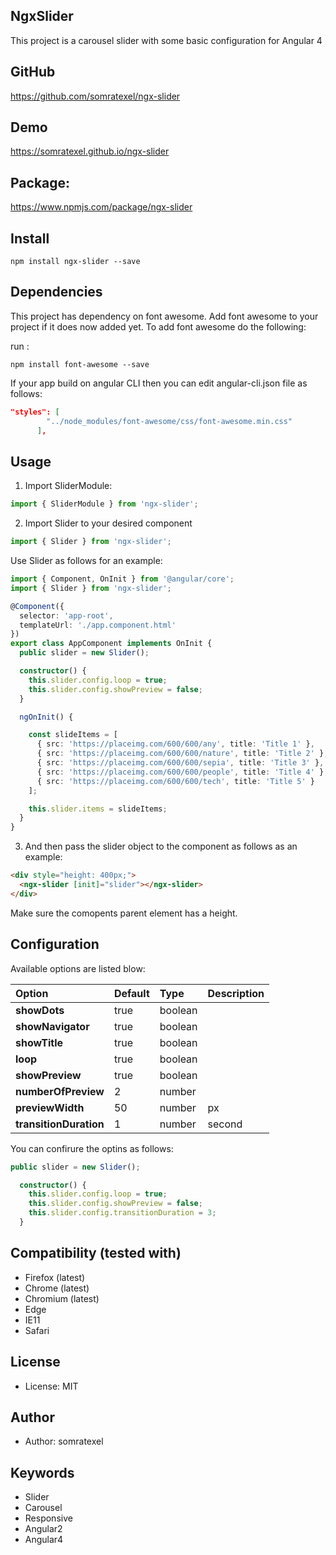 ## NgxSlider

This project is a carousel slider with some basic configuration for Angular 4

## GitHub
https://github.com/somratexel/ngx-slider

## Demo
https://somratexel.github.io/ngx-slider

## Package:
https://www.npmjs.com/package/ngx-slider

## Install
```
npm install ngx-slider --save
```
## Dependencies

This project has dependency on font awesome.
Add font awesome to your project if it does now added yet.
To add font awesome do the following:

run : 
```
npm install font-awesome --save
```

If your app build on angular CLI then you can edit angular-cli.json file as follows:

```json
"styles": [
        "../node_modules/font-awesome/css/font-awesome.min.css"
      ],
```

## Usage

1. Import SliderModule:

```ts
import { SliderModule } from 'ngx-slider';
```

2. Import Slider to your desired component

```ts
import { Slider } from 'ngx-slider';
```

Use Slider as follows for an example:

```ts
import { Component, OnInit } from '@angular/core';
import { Slider } from 'ngx-slider';

@Component({
  selector: 'app-root',
  templateUrl: './app.component.html'
})
export class AppComponent implements OnInit {
  public slider = new Slider();

  constructor() {
    this.slider.config.loop = true;
    this.slider.config.showPreview = false;
  }

  ngOnInit() {

    const slideItems = [
      { src: 'https://placeimg.com/600/600/any', title: 'Title 1' },
      { src: 'https://placeimg.com/600/600/nature', title: 'Title 2' },
      { src: 'https://placeimg.com/600/600/sepia', title: 'Title 3' },
      { src: 'https://placeimg.com/600/600/people', title: 'Title 4' },
      { src: 'https://placeimg.com/600/600/tech', title: 'Title 5' }
    ];

    this.slider.items = slideItems;
  }
}
```

3. And then pass the slider object to the component as follows as an example:

```html
<div style="height: 400px;">
  <ngx-slider [init]="slider"></ngx-slider>
</div>
```
 Make sure the comopents parent element has a height.


## Configuration

Available options are listed blow:

| Option        | Default       | Type   | Description  |
| :------------ | :------------ | :----- | :--------- |
| __showDots__ | true | boolean | |
| __showNavigator__ | true | boolean | |
| __showTitle__ | true | boolean | |
| __loop__ | true | boolean | |
| __showPreview__ | true | boolean | | 
| __numberOfPreview__ | 2 | number | |
| __previewWidth__ | 50 | number | px |
| __transitionDuration__ | 1 | number | second |

You can confirure the optins as follows:

```ts
public slider = new Slider();

  constructor() {
    this.slider.config.loop = true;
    this.slider.config.showPreview = false;
    this.slider.config.transitionDuration = 3;
  }
```

## Compatibility (tested with)
* Firefox (latest)
* Chrome (latest)
* Chromium (latest)
* Edge
* IE11
* Safari

## License
* License: MIT

## Author
* Author: somratexel

## Keywords
* Slider
* Carousel
* Responsive
* Angular2
* Angular4


